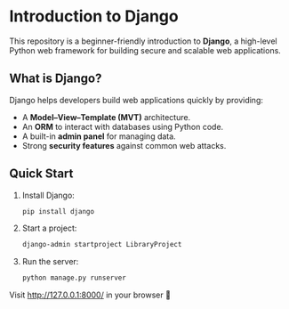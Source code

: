 # Introduction to Django

This repository is a beginner-friendly introduction to **Django**, a high-level Python web framework for building secure and scalable web applications.  

## What is Django?  
Django helps developers build web applications quickly by providing:  
- A **Model–View–Template (MVT)** architecture.  
- An **ORM** to interact with databases using Python code.  
- A built-in **admin panel** for managing data.  
- Strong **security features** against common web attacks.  

## Quick Start  
1. Install Django:  
   ```bash
   pip install django
2. Start a project:
    ```bash
    django-admin startproject LibraryProject
3. Run the server:
    ```bash
    python manage.py runserver
    
Visit http://127.0.0.1:8000/ in your browser 🎉